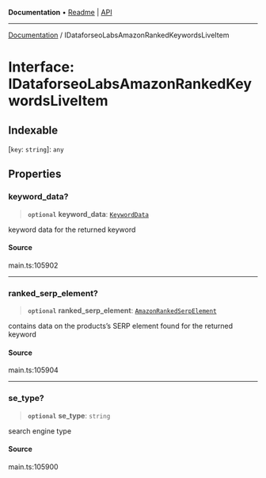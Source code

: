 **Documentation** • [Readme](../README.md) \| [API](../globals.md)

***

[Documentation](../README.md) / IDataforseoLabsAmazonRankedKeywordsLiveItem

# Interface: IDataforseoLabsAmazonRankedKeywordsLiveItem

## Indexable

 \[`key`: `string`\]: `any`

## Properties

### keyword\_data?

> **`optional`** **keyword\_data**: [`KeywordData`](../classes/KeywordData.md)

keyword data for the returned keyword

#### Source

main.ts:105902

***

### ranked\_serp\_element?

> **`optional`** **ranked\_serp\_element**: [`AmazonRankedSerpElement`](../classes/AmazonRankedSerpElement.md)

contains data on the products’s SERP element found for the returned keyword

#### Source

main.ts:105904

***

### se\_type?

> **`optional`** **se\_type**: `string`

search engine type

#### Source

main.ts:105900
